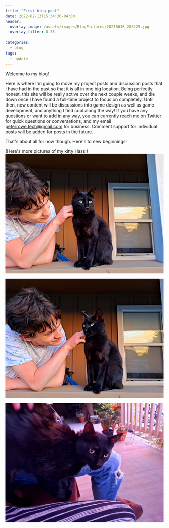 ```yaml
---
title: "First blog post"
date: 2022-02-13T15:34:30-04:00
header:
  overlay_image: /assets/images/BlogPictures/20210616_203225.jpg
  overlay_filter: 0.75

categories:
  - blog
tags:
  - update
---
```


Welcome to my blog!

Here is where I'm going to move my project posts and discussion posts that I have had in the past so that it is all in one big location. Being perfectly honest, this site will be really active over the next couple weeks, and die down once I have found a full-time project to focus on completely. Until then, new content will be discussions into game design as well as game development, and anything I find cool along the way! If you have any questions or want to add in any way, you can currently reach me on [Twitter][Twitter-Site] for quick questions or conversations, and my email [peterrowe.tech@gmail.com][Email-Site] for business. Comment support for individual posts will be added for posts in the future.

That's about all for now though. Here's to new beginnings!



(Here's more pictures of my kitty Hass!)
![Hass cat](/assets/images/BlogPictures/20210616_203223.jpg)

![Hass cat 2](/assets/images/BlogPictures/20210616_203226.jpg)

![Hass cat 3](/assets/images/BlogPictures/photo_2022-02-14_16-53-26.jpg)



[Twitter-Site]: twitter.com/playerpeter1231
[Email-Site]: mailto:peterrowe.tech@gmail.com